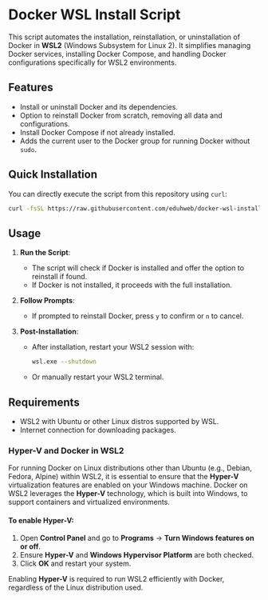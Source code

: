 # Docker WSL Install Script

This script automates the installation, reinstallation, or uninstallation of Docker in **WSL2** (Windows Subsystem for Linux 2). It simplifies managing Docker services, installing Docker Compose, and handling Docker configurations specifically for WSL2 environments.

## Features

- Install or uninstall Docker and its dependencies.
- Option to reinstall Docker from scratch, removing all data and configurations.
- Install Docker Compose if not already installed.
- Adds the current user to the Docker group for running Docker without `sudo`.

## Quick Installation

You can directly execute the script from this repository using `curl`:

```bash
curl -fsSL https://raw.githubusercontent.com/eduhweb/docker-wsl-install/docker-wsl-install.sh | bash
```

## Usage

1. **Run the Script**:
   - The script will check if Docker is installed and offer the option to reinstall if found.
   - If Docker is not installed, it proceeds with the full installation.
   
2. **Follow Prompts**:
   - If prompted to reinstall Docker, press `y` to confirm or `n` to cancel.

3. **Post-Installation**:
   - After installation, restart your WSL2 session with:
     ```bash
     wsl.exe --shutdown
     ```
   - Or manually restart your WSL2 terminal.

## Requirements

- WSL2 with Ubuntu or other Linux distros supported by WSL.
- Internet connection for downloading packages.

### Hyper-V and Docker in WSL2

For running Docker on Linux distributions other than Ubuntu (e.g., Debian, Fedora, Alpine) within WSL2, it is essential to ensure that the **Hyper-V** virtualization features are enabled on your Windows machine. Docker on WSL2 leverages the **Hyper-V** technology, which is built into Windows, to support containers and virtualized environments.

#### To enable **Hyper-V**:

1. Open **Control Panel** and go to **Programs** -> **Turn Windows features on or off**.
2. Ensure **Hyper-V** and **Windows Hypervisor Platform** are both checked.
3. Click **OK** and restart your system.

Enabling **Hyper-V** is required to run WSL2 efficiently with Docker, regardless of the Linux distribution used.
